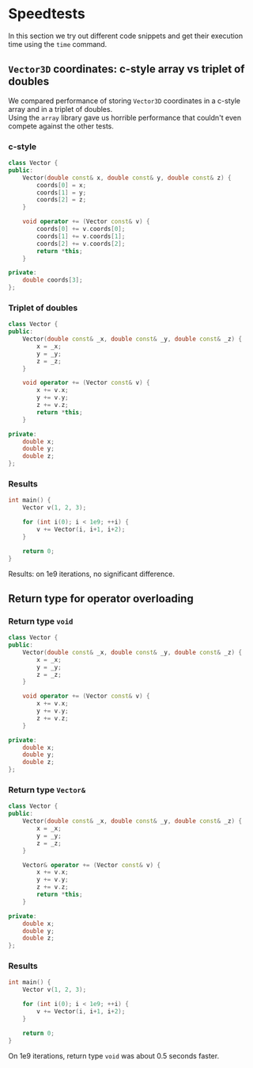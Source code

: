 # Speedtests

In this section we try out different code snippets and get their execution time using the `time` command.

## `Vector3D` coordinates: c-style array vs triplet of doubles

We compared performance of storing `Vector3D` coordinates in a c-style array and in a triplet of doubles.\
Using the `array` library gave us horrible performance that couldn't even compete against the other tests.

### c-style

```cpp
class Vector {
public:
	Vector(double const& x, double const& y, double const& z) {
		coords[0] = x;
		coords[1] = y;
		coords[2] = z;
	}

	void operator += (Vector const& v) {
		coords[0] += v.coords[0];
		coords[1] += v.coords[1];
		coords[2] += v.coords[2];
		return *this;
	}

private:
	double coords[3];
};
```

### Triplet of doubles

```cpp
class Vector {
public:
	Vector(double const& _x, double const& _y, double const& _z) {
		x = _x;
		y = _y;
		z = _z;
	}

	void operator += (Vector const& v) {
		x += v.x;
		y += v.y;
		z += v.z;
		return *this;
	}

private:
	double x;
	double y;
	double z;
};
```

### Results

```cpp
int main() {
	Vector v(1, 2, 3);

	for (int i(0); i < 1e9; ++i) {
		v += Vector(i, i+1, i+2);
	}

	return 0;
}
```

Results: on 1e9 iterations, no significant difference.


## Return type for operator overloading

### Return type `void`

```cpp
class Vector {
public:
	Vector(double const& _x, double const& _y, double const& _z) {
		x = _x;
		y = _y;
		z = _z;
	}

	void operator += (Vector const& v) {
		x += v.x;
		y += v.y;
		z += v.z;
	}

private:
	double x;
	double y;
	double z;
};
```

### Return type `Vector&`

```cpp
class Vector {
public:
	Vector(double const& _x, double const& _y, double const& _z) {
		x = _x;
		y = _y;
		z = _z;
	}

	Vector& operator += (Vector const& v) {
		x += v.x;
		y += v.y;
		z += v.z;
		return *this;
	}

private:
	double x;
	double y;
	double z;
};
```

### Results

```cpp
int main() {
	Vector v(1, 2, 3);

	for (int i(0); i < 1e9; ++i) {
		v += Vector(i, i+1, i+2);
	}

	return 0;
}
```

On 1e9 iterations, return type `void` was about 0.5 seconds faster.
